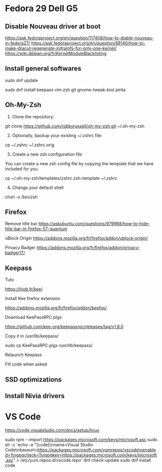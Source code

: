 # Fedora 29 Dell G5

## Disable Nouveau driver at boot

https://ask.fedoraproject.org/en/question/117408/how-to-diable-nouveau-in-fedora27/
https://ask.fedoraproject.org/en/question/88140/how-to-make-dracut-regenerate-initramfs-for-only-one-kernel/
https://wiki.debian.org/fr/KernelModuleBlacklisting

## Install general softwares

sudo dnf update

sudo dnf install keepass vim zsh git gnome-tweak-tool pinta
 

## Oh-My-Zsh

1. Clone the repository:

git clone https://github.com/robbyrussell/oh-my-zsh.git ~/.oh-my-zsh

2. Optionally, backup your existing ~/.zshrc file:

cp ~/.zshrc ~/.zshrc.orig

3. Create a new zsh configuration file

You can create a new zsh config file by copying the template that we have included for you.

cp ~/.oh-my-zsh/templates/zshrc.zsh-template ~/.zshrc

4. Change your default shell

chsh -s /bin/zsh

## Firefox

Remove title bar
https://askubuntu.com/questions/979968/how-to-hide-title-bar-in-firefox-57-quantum

uBlock Origin
https://addons.mozilla.org/fr/firefox/addon/ublock-origin/

Privacy Badger
https://addons.mozilla.org/fr/firefox/addon/privacy-badger17/


## Keepass

Tuto

https://hiob.fr/kee/

Install Kee firefox extension 

https://addons.mozilla.org/fr/firefox/addon/keefox/

Download KeePassRPC.plgx

https://github.com/kee-org/keepassrpc/releases/tag/v1.8.0

Copy it in /usr/lib/keepass/

sudo cp KeePassRPC.plgx /usr/lib/keepass/

Relaunch Keepass

Fill code when asked



## SSD optimizations

## Install Nivia drivers

# VS Code

https://code.visualstudio.com/docs/setup/linux

sudo rpm --import https://packages.microsoft.com/keys/microsoft.asc
sudo sh -c 'echo -e "[code]\nname=Visual Studio Code\nbaseurl=https://packages.microsoft.com/yumrepos/vscode\nenabled=1\ngpgcheck=1\ngpgkey=https://packages.microsoft.com/keys/microsoft.asc" > /etc/yum.repos.d/vscode.repo'
dnf check-update
sudo dnf install code



